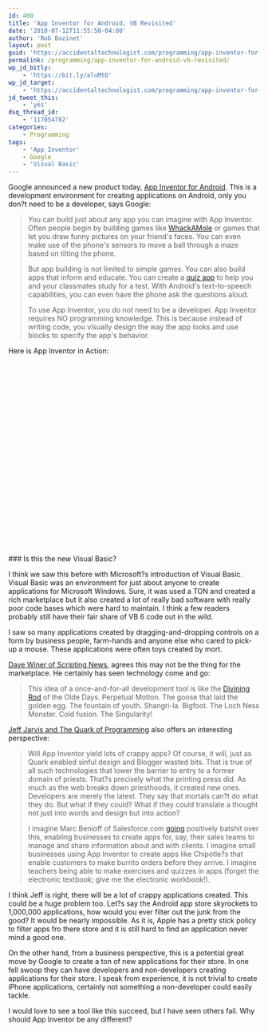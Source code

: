 ```yaml
---
id: 460
title: 'App Inventor for Android, VB Revisited'
date: '2010-07-12T11:55:58-04:00'
author: 'Rob Bazinet'
layout: post
guid: 'https://accidentaltechnologist.com/programming/app-inventor-for-android-vb-revisited/'
permalink: /programming/app-inventor-for-android-vb-revisited/
wp_jd_bitly:
    - 'https://bit.ly/aluMtD'
wp_jd_target:
    - 'https://accidentaltechnologist.com/programming/app-inventor-for-android-vb-revisited/'
jd_tweet_this:
    - 'yes'
dsq_thread_id:
    - '117054782'
categories:
    - Programming
tags:
    - 'App Inventor'
    - Google
    - 'Visual Basic'
---
```


Google announced a new product today, [App Inventor for Android](https://appinventor.googlelabs.com/about/). This is a development environment for creating applications on Android, only you don?t need to be a developer, says Google:

> You can build just about any app you can imagine with App Inventor. Often people begin by building games like [WhackAMole](https://appinventor.googlelabs.com/learn/tutorials/whacamole/whacamole.html) or games that let you draw funny pictures on your friend's faces. You can even make use of the phone's sensors to move a ball through a maze based on tilting the phone.
> 
> But app building is not limited to simple games. You can also build apps that inform and educate. You can create a [quiz app](https://appinventor.googlelabs.com/learn/tutorials/quizme/quizme.html) to help you and your classmates study for a test. With Android's text-to-speech capabilities, you can even have the phone ask the questions aloud.
> 
> To use App Inventor, you do not need to be a developer. App Inventor requires NO programming knowledge. This is because instead of writing code, you visually design the way the app looks and use blocks to specify the app's behavior.

Here is App Inventor in Action:

 <object height="385" width="600"><param name="movie" value="https://www.youtube.com/v/8ADwPLSFeY8&color1=0xb1b1b1&color2=0xd0d0d0&hl=en_US&feature=player_embedded&fs=1"></param><param name="allowFullScreen" value="true"></param><param name="allowScriptAccess" value="always"></param><embed allowfullscreen="true" allowscriptaccess="always" height="385" src="https://www.youtube.com/v/8ADwPLSFeY8&color1=0xb1b1b1&color2=0xd0d0d0&hl=en_US&feature=player_embedded&fs=1" type="application/x-shockwave-flash" width="600"></embed></object>### Is this the new Visual Basic?

I think we saw this before with Microsoft?s introduction of Visual Basic. Visual Basic was an environment for just about anyone to create applications for Microsoft Windows. Sure, it was used a TON and created a rich marketplace but it also created a lot of really bad software with really poor code bases which were hard to maintain. I think a few readers probably still have their fair share of VB 6 code out in the wild.

I saw so many applications created by dragging-and-dropping controls on a form by business people, farm-hands and anyone else who cared to pick-up a mouse. These applications were often toys created by mort.

[Dave Winer of Scripting News](https://scripting.com/stories/2010/07/12/anEnduserAppDevelopmentToo.html), agrees this may not be the thing for the marketplace. He certainly has seen technology come and go:

> This idea of a once-and-for-all development tool is like the [Divining Rod](https://en.wikipedia.org/wiki/Dowsing) of the Olde Days. Perpetual Motion. The goose that laid the golden egg. The fountain of youth. Shangri-la. Bigfoot. The Loch Ness Monster. Cold fusion. The Singularity!

[Jeff Jarvis and The Quark of Programming](https://www.buzzmachine.com/2010/07/12/the-quark-of-programming/) also offers an interesting perspective:

> Will App Inventor yield lots of crappy apps? Of course, it will, just as Quark enabled sinful design and Blogger wasted bits. That is true of all such technologies that lower the barrier to entry to a former domain of priests. That?s precisely what the printing press did. As much as the web breaks down priesthoods, it created new ones. Developers are merely the latest. They say that mortals can?t do what they do. But what if they could? What if they could translate a thought not just into words and design but into action?
> 
> I imagine Marc Benioff of Salesforce.com [going](https://techcrunch.com/2010/03/29/ipad-cloud-2/) positively batshit over this, enabling businesses to create apps for, say, their sales teams to manage and share information about and with clients. I imagine small businesses using App Inventor to create apps like Chipotle?s that enable customers to make burrito orders before they arrive. I imagine teachers being able to make exercises and quizzes in apps (forget the electronic textbook; give me the electronic workbook!).

I think Jeff is right, there will be a lot of crappy applications created. This could be a huge problem too. Let?s say the Android app store skyrockets to 1,000,000 applications, how would you ever filter out the junk from the good? It would be nearly impossible. As it is, Apple has a pretty stick policy to filter apps fro there store and it is still hard to find an application never mind a good one.

On the other hand, from a business perspective, this is a potential great move by Google to create a ton of new applications for their store. In one fell swoop they can have developers and non-developers creating applications for their store. I speak from experience, it is not trivial to create iPhone applications, certainly not something a non-developer could easily tackle.

I would love to see a tool like this succeed, but I have seen others fail. Why should App Inventor be any different?